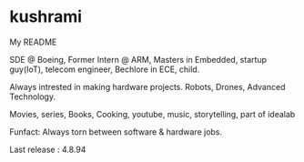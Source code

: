 # kushrami
My README

SDE @ Boeing, Former Intern @ ARM, Masters in Embedded, startup guy(IoT), telecom engineer, Bechlore in ECE, child.

Always intrested in making hardware projects. Robots, Drones, Advanced Technology.

Movies, series, Books, Cooking, youtube, music, storytelling, part of idealab

Funfact: Always torn between software & hardware jobs.

Last release : 4.8.94
